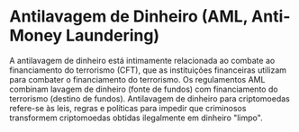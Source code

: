 # Antilavagem de Dinheiro (AML, Anti-Money Laundering)

A antilavagem de dinheiro está intimamente relacionada ao combate ao financiamento do terrorismo (CFT), que as instituições financeiras utilizam para combater o financiamento do terrorismo. Os regulamentos AML combinam lavagem de dinheiro (fonte de fundos) com financiamento do terrorismo (destino de fundos). Antilavagem de dinheiro para criptomoedas refere-se às leis, regras e políticas para impedir que criminosos transformem criptomoedas obtidas ilegalmente em dinheiro "limpo".
